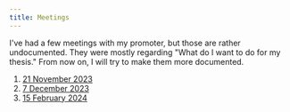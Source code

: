 ```yaml
---
title: Meetings
---
```


I've had a few meetings with my promoter, but those are rather undocumented.
They were mostly regarding "What do I want to do for my thesis."
From now on, I will try to make them more documented.

1. [21 November 2023](meeting_ruben_taelman_21_11_2023.md) 
2. [7 December 2023](meeting_ruben_taelman_07_12_2023.md)
3. [15 February 2024](intermediata_defence.md)
